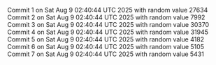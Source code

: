 Commit 1 on Sat Aug  9 02:40:44 UTC 2025 with random value 27634
Commit 2 on Sat Aug  9 02:40:44 UTC 2025 with random value 7992
Commit 3 on Sat Aug  9 02:40:44 UTC 2025 with random value 30370
Commit 4 on Sat Aug  9 02:40:44 UTC 2025 with random value 31945
Commit 5 on Sat Aug  9 02:40:44 UTC 2025 with random value 4182
Commit 6 on Sat Aug  9 02:40:44 UTC 2025 with random value 5105
Commit 7 on Sat Aug  9 02:40:44 UTC 2025 with random value 5431
